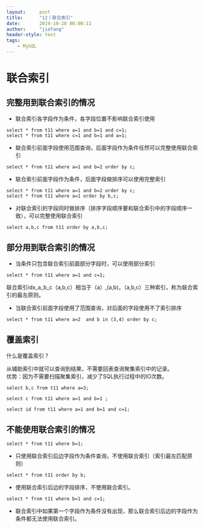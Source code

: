 ```yaml
---
layout:     post
title:      "12丨联合索引"
date:       2019-10-28 00:00:11
author:     "jiefang"
header-style: text
tags:
    - MySQL
---
```

# 联合索引
## 完整用到联合索引的情况
- 联合索引各字段作为条件，各字段位置不影响联合索引使用
```
select * from t11 where a=1 and b=1 and c=1;
select * from t11 where c=1 and b=1 and a=1;
```
- 联合索引前面字段使用范围查询，后面字段作为条件任然可以完整使用联合索引
```
select * from t11 where a=1 and b=2 order by c; 
```
- 联合索引前面字段作为条件，后面字段做排序可以使用完整索引
```
select * from t11 where a=1 and b=2 order by c;
select * from t11 where a=1 order by b,c;
```
- 对联合索引的字段同时做排序（排序字段顺序要和联合索引中的字段顺序一致），可以完整使用联合索引
```
select a,b,c from t11 order by a,b,c;
```
## 部分用到联合索引的情况
- 当条件只包含联合索引前面部分字段时，可以使用部分索引
```
select * from t11 where a=1 and c=1;
```
联合索引idx_a_b_c（a,b,c）相当于（a）,(a,b)，（a,b,c）三种索引，称为联合索引的最左原则。
- 当联合索引前面字段使用了范围查询，对后面的字段使用不了索引排序
```
select * from t11 where a=2  and b in (3,4) order by c;
```
## 覆盖索引
什么是覆盖索引？

从辅助索引中就可以查询到结果，不需要回表查询聚集索引中的记录。<br>
优势：因为不需要扫描聚集索引，减少了SQL执行过程中的IO次数。
```
select b,c from t11 where a=3;

select c from t11 where a=1 and b=1 ;

select id from t11 where a=1 and b=1 and c=1; 
```
## 不能使用联合索引的情况

```
select * from t11 where b=1;
```
- 只使用联合索引后边字段作为条件查询，不使用联合索引（索引最左匹配原则）
```
select * from t11 order by b;
```
- 使用联合索引后边的字段排序，不使用联合索引。
```
select * from t11 where b=1 and c=1;
```
- 联合索引中如果第一个字段作为条件没有出现，那么联合索引后边的字段作为条件都无法使用联合索引。